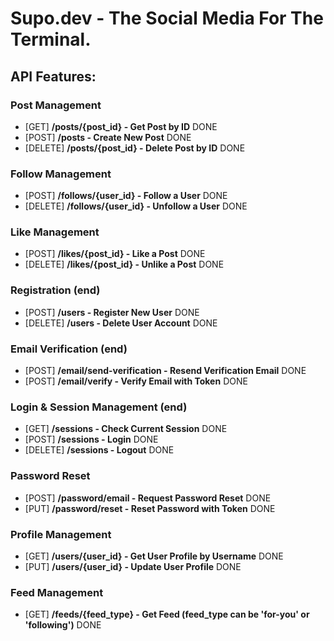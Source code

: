 # Supo.dev - The Social Media For The Terminal.

## API Features:

### Post Management

- [GET] **/posts/{post_id} - Get Post by ID** DONE
- [POST] **/posts - Create New Post** DONE
- [DELETE] **/posts/{post_id} - Delete Post by ID** DONE

### Follow Management

- [POST] **/follows/{user_id} - Follow a User** DONE
- [DELETE] **/follows/{user_id} - Unfollow a User** DONE

### Like Management

- [POST] **/likes/{post_id} - Like a Post** DONE
- [DELETE] **/likes/{post_id} - Unlike a Post** DONE

### Registration (end)
- [POST] **/users - Register New User** DONE
- [DELETE] **/users - Delete User Account** DONE

### Email Verification (end)
- [POST] **/email/send-verification - Resend Verification Email** DONE
- [POST] **/email/verify - Verify Email with Token** DONE

### Login & Session Management (end)
- [GET] **/sessions - Check Current Session** DONE
- [POST] **/sessions - Login** DONE
- [DELETE] **/sessions - Logout** DONE

### Password Reset
- [POST] **/password/email - Request Password Reset** DONE
- [PUT] **/password/reset - Reset Password with Token** DONE

### Profile Management

- [GET] **/users/{user_id} - Get User Profile by Username** DONE
- [PUT] **/users/{user_id} - Update User Profile** DONE

### Feed Management

- [GET] **/feeds/{feed_type} - Get Feed (feed_type can be 'for-you' or 'following')** DONE
